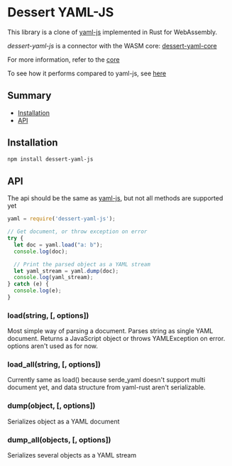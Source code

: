 Dessert YAML-JS
============

This library is a clone of [yaml-js] implemented in Rust for WebAssembly.

*dessert-yaml-js* is a connector with the WASM core: [dessert-yaml-core]

For more information, refer to the [core]

[yaml-js]: https://github.com/connec/yaml-js#api-summary
[dessert-yaml-core]: https://github.com/dessert-wasm/dessert-yaml-core
[core]: https://github.com/dessert-wasm/dessert-yaml-core#readme

To see how it performs compared to yaml-js, see [here]

[here]: https://github.com/dessert-wasm/dessert-yaml-core#performance

## Summary
* [Installation](#installation)
* [API](#api)


## Installation
```sh
npm install dessert-yaml-js
```

## API

The api should be the same as [yaml-js], but not all methods are supported yet

[yaml-js]: https://github.com/connec/yaml-js#api-summary

``` javascript
yaml = require('dessert-yaml-js');

// Get document, or throw exception on error
try {
  let doc = yaml.load("a: b");
  console.log(doc);

  // Print the parsed object as a YAML stream
  let yaml_stream = yaml.dump(doc);
  console.log(yaml_stream);
} catch (e) {
  console.log(e);
}
```

### load(string, [, options])
Most simple way of parsing a document. Parses string as single YAML document. Returns a JavaScript object or throws YAMLException on error. options aren't used as for now.


### load_all(string, [, options])
Currently same as load() because serde_yaml doesn't support multi document yet, and data structure from yaml-rust aren't serializable.

### dump(object, [, options])
Serializes object as a YAML document

### dump_all(objects, [, options])
Serializes several objects as a YAML stream